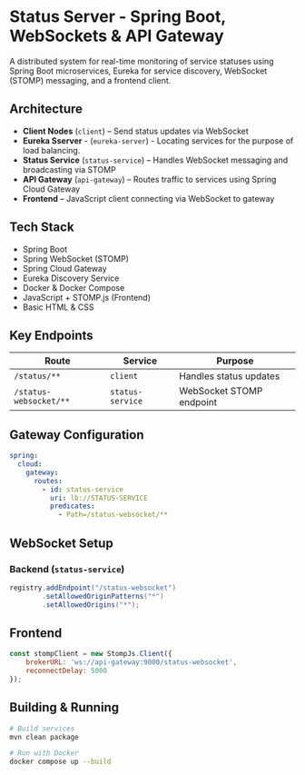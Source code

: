 # Status Server - Spring Boot, WebSockets & API Gateway

A distributed system for real-time monitoring of service statuses using Spring Boot microservices, Eureka for service discovery, WebSocket (STOMP) messaging, and a frontend client.

## Architecture

- **Client Nodes** (`client`) – Send status updates via WebSocket
- **Eureka Sserver** - (`eureka-server`) - Locating services for the purpose of load balancing.
- **Status Service** (`status-service`) – Handles WebSocket messaging and broadcasting via STOMP
- **API Gateway** (`api-gateway`) – Routes traffic to services using Spring Cloud Gateway
- **Frontend** – JavaScript client connecting via WebSocket to gateway

## Tech Stack

- Spring Boot
- Spring WebSocket (STOMP)
- Spring Cloud Gateway
- Eureka Discovery Service
- Docker & Docker Compose
- JavaScript + STOMP.js (Frontend)
- Basic HTML & CSS

## Key Endpoints

| Route            | Service          | Purpose                  |
|------------------|------------------|--------------------------|
| `/status/**`     | `client`         | Handles status updates   |
| `/status-websocket/**` | `status-service` | WebSocket STOMP endpoint |

## Gateway Configuration

```yaml
spring:
  cloud:
    gateway:
      routes:
        - id: status-service
          uri: lb://STATUS-SERVICE
          predicates:
            - Path=/status-websocket/**
```
## WebSocket Setup

### Backend (`status-service`)

```java
registry.addEndpoint("/status-websocket")
        .setAllowedOriginPatterns("*")
        .setAllowedOrigins("*");
```

## Frontend

```javascript
const stompClient = new StompJs.Client({
    brokerURL: 'ws://api-gateway:9000/status-websocket',
    reconnectDelay: 5000
});
```

## Building & Running

```bash
# Build services
mvn clean package

# Run with Docker
docker compose up --build
```
